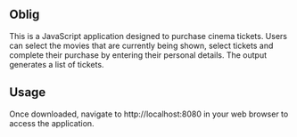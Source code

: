 ## **Oblig**
This is a JavaScript application designed to purchase cinema tickets. Users can select the movies that are currently being shown, select tickets and complete their purchase by entering their personal details. The output generates a list of tickets.

## Usage
Once downloaded, navigate to http://localhost:8080 in your web browser to access the application.
